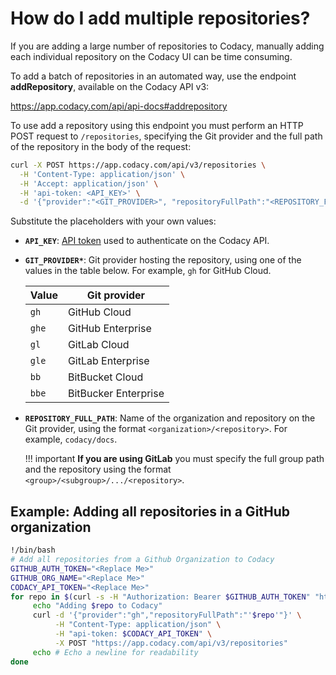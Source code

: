 # How do I add multiple repositories?

If you are adding a large number of repositories to Codacy, manually adding each individual repository on the Codacy UI can be time consuming.

To add a batch of repositories in an automated way, use the endpoint **addRepository**, available on the Codacy API v3:

<https://app.codacy.com/api/api-docs#addrepository>

To use add a repository using this endpoint you must perform an HTTP POST request to `/repositories`, specifying the Git provider and the full path of the repository in the body of the request:

```bash
curl -X POST https://app.codacy.com/api/v3/repositories \
  -H 'Content-Type: application/json' \
  -H 'Accept: application/json' \
  -H 'api-token: <API_KEY>' \
  -d '{"provider":"<GIT_PROVIDER>", "repositoryFullPath":"<REPOSITORY_FULL_PATH>"}
```

Substitute the placeholders with your own values:

-   **`API_KEY`**: [API token](../../related-tools/api-tokens.md) used to authenticate on the Codacy API.
-   **`GIT_PROVIDER*`**: Git provider hosting the repository, using one of the values in the table below. For example, `gh` for GitHub Cloud.

    |Value |Git provider |
    |------|-------------|
    |`gh`  |GitHub Cloud | 
    |`ghe` |GitHub Enterprise |
    |`gl`  |GitLab Cloud |
    |`gle` |GitLab Enterprise |
    |`bb`  |BitBucket Cloud |
    |`bbe` |BitBucker Enterprise |

-   **`REPOSITORY_FULL_PATH`**: Name of the organization and repository on the Git provider, using the format `<organization>/<repository>`. For example, `codacy/docs`.

    !!! important
        **If you are using GitLab** you must specify the full group path and the repository using the format `<group>/<subgroup>/.../<repository>`.

## Example: Adding all repositories in a GitHub organization

```bash
!/bin/bash
# Add all repositories from a Github Organization to Codacy
GITHUB_AUTH_TOKEN="<Replace Me>"
GITHUB_ORG_NAME="<Replace Me>"
CODACY_API_TOKEN="<Replace Me>"
for repo in $(curl -s -H "Authorization: Bearer $GITHUB_AUTH_TOKEN" "https://api.github.com/orgs/$GITHUB_ORG_NAME/repos" | jq -r '.[] | .full_name'); do
     echo "Adding $repo to Codacy" 
     curl -d '{"provider":"gh","repositoryFullPath":"'$repo'"}' \
          -H "Content-Type: application/json" \
          -H "api-token: $CODACY_API_TOKEN" \
          -X POST "https://app.codacy.com/api/v3/repositories"
     echo # Echo a newline for readability
done
```

